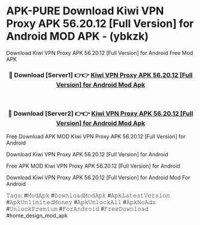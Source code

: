 # APK-PURE Download Kiwi VPN Proxy APK 56.20.12 [Full Version] for Android MOD APK - (ybkzk)
Download Kiwi VPN Proxy APK 56.20.12 [Full Version] for Android Free Mod APK

<div align="center">
<h3>🔴 Download [Server1] 👉👉 <a href="https://apk-comot.site?title=Kiwi_VPN_Proxy_APK_56.20.12_[Full_Version]_for_Android">Kiwi VPN Proxy APK 56.20.12 [Full Version] for Android Mod Apk</a></h3><br>

<h3>🔴 Download [Server2] 👉👉 <a href="https://apk-comot.site?title=Kiwi_VPN_Proxy_APK_56.20.12_[Full_Version]_for_Android">Kiwi VPN Proxy APK 56.20.12 [Full Version] for Android Mod Apk</a></h3>
</div>


Free Download APK MOD Kiwi VPN Proxy APK 56.20.12 [Full Version] for Android

Download Kiwi VPN Proxy APK 56.20.12 [Full Version] for Android 

Free APK MOD Kiwi VPN Proxy APK 56.20.12 [Full Version] for Android 

Download Kiwi VPN Proxy APK 56.20.12 [Full Version] for Android Mod For Android

𝚃𝚊𝚐𝚜: #𝙼𝚘𝚍𝙰𝚙𝚔 #𝙳𝚘𝚠𝚗𝚕𝚘𝚊𝚍𝙼𝚘𝚍𝙰𝚙𝚔 #𝙰𝚙𝚔𝙻𝚊𝚝𝚎𝚜𝚝𝚅𝚎𝚛𝚜𝚒𝚘𝚗 #𝙰𝚙𝚔𝚄𝚗𝚕𝚒𝚖𝚒𝚝𝚎𝚍𝙼𝚘𝚗𝚎𝚢 #𝙰𝚙𝚔𝚄𝚗𝚕𝚘𝚌𝚔𝙰𝚕𝚕 #𝙰𝚙𝚔𝙽𝚘𝙰𝚍𝚜 #𝚄𝚗𝚕𝚘𝚌𝚔𝙿𝚛𝚎𝚖𝚒𝚞𝚖 #𝙵𝚘𝚛𝙰𝚗𝚍𝚛𝚘𝚒𝚍 #𝙵𝚛𝚎𝚎𝙳𝚘𝚠𝚗𝚕𝚘𝚊𝚍 #home_design_mod_apk